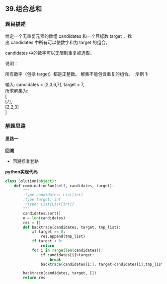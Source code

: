 ## 39.组合总和
### 题目描述
给定一个无重复元素的数组 candidates 和一个目标数 target ，找出 candidates 中所有可以使数字和为 target 的组合。

candidates 中的数字可以无限制重复被选取。

说明：

所有数字（包括 target）都是正整数。
解集不能包含重复的组合。 
示例 1:

输入: candidates = [2,3,6,7], target = 7,  
所求解集为:  
[  
  [7],  
  [2,2,3]  
]

### 解题思路
#### 思路一
**回溯**
- 回溯标准套路

**python实现代码**
```python
class Solution(object):
    def combinationSum(self, candidates, target):
        """
        :type candidates: List[int]
        :type target: int
        :rtype: List[List[int]]
        """
        candidates.sort()
        n = len(candidates)
        res = []
        def backtrace(candidates, target, tmp_list):
            if target == 0:
                res.append(tmp_list)
            if target < 0:
                return 
            for i in range(len(candidates)):
                if candidates[i]>target:
                    break
                backtrace(candidates[i:], target-candidates[i],tmp_list+[candidates[i]])

        backtrace(candidates, target, [])
        return res
```

